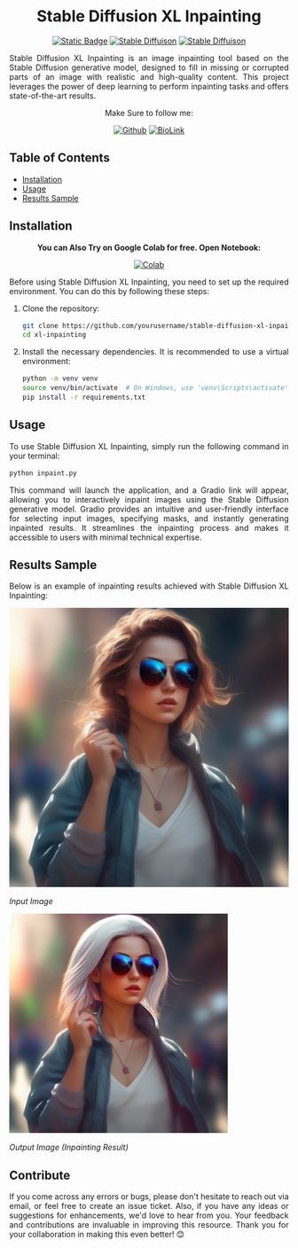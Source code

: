 <div align="center" markdown="1">
  
# Stable Diffusion XL Inpainting

[![Static Badge](https://img.shields.io/badge/Python_v3-gray)](https://github.com/ayush-thakur02)
[![Stable Diffuison](https://img.shields.io/badge/File_Version-v1.0-blue)](https://github.com/ayush-thakur02)
[![Stable Diffuison](https://img.shields.io/badge/Stable_Diffusion-XL_Base_1.0-blue)](https://github.com/ayush-thakur02)

</div>

<div align="justify" markdown="1">

Stable Diffusion XL Inpainting is an image inpainting tool based on the Stable Diffusion generative model, designed to fill in missing or corrupted parts of an image with realistic and high-quality content. This project leverages the power of deep learning to perform inpainting tasks and offers state-of-the-art results. 

<div align="center" markdown="1">

Make Sure to follow me:

[![Github](https://img.shields.io/badge/GitHub-100000?style=for-the-badge&logo=github&logoColor=white)](https://github.com/ayush-thakur02)
[![BioLink](https://img.shields.io/badge/bio.link-000000%7D?style=for-the-badge&logo=biolink&logoColor=white)](https://bio.link/ayush_thakur02)

</div>

## Table of Contents

- [Installation](#installation)
- [Usage](#usage)
- [Results Sample](#results-sample)

## Installation

<div align="center" markdown="1">

**You can Also Try on Google Colab for free. Open Notebook:**

[![Colab](https://img.shields.io/badge/Open_Colab-F9AB00?style=for-the-badge&logo=googlecolab&color=525252)](https://colab.research.google.com/drive/1Y7-UzfH7GY95O-l-5AhVj_zwEE4mDqts?usp=sharing)

</div>

Before using Stable Diffusion XL Inpainting, you need to set up the required environment. You can do this by following these steps:

1. Clone the repository:

   ```bash
   git clone https://github.com/yourusername/stable-diffusion-xl-inpainting.git
   cd xl-inpainting
   ```

2. Install the necessary dependencies. It is recommended to use a virtual environment:

   ```bash
   python -m venv venv
   source venv/bin/activate  # On Windows, use 'venv\Scripts\activate'
   pip install -r requirements.txt
   ```

## Usage

To use Stable Diffusion XL Inpainting, simply run the following command in your terminal:

```bash
python inpaint.py
```

This command will launch the application, and a Gradio link will appear, allowing you to interactively inpaint images using the Stable Diffusion generative model. Gradio provides an intuitive and user-friendly interface for selecting input images, specifying masks, and instantly generating inpainted results. It streamlines the inpainting process and makes it accessible to users with minimal technical expertise.

## Results Sample

Below is an example of inpainting results achieved with Stable Diffusion XL Inpainting:

![Input Image](samples/image.png)

*Input Image*

![Output Image](samples/result.png)

*Output Image (Inpainting Result)*

## Contribute

If you come across any errors or bugs, please don't hesitate to reach out via email, or feel free to create an issue ticket. Also, if you have any ideas or suggestions for enhancements, we'd love to hear from you. Your feedback and contributions are invaluable in improving this resource. Thank you for your collaboration in making this even better! 😊

</div>

